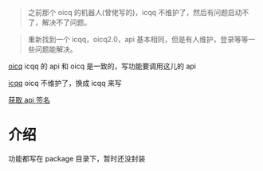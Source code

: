 > 之前那个 oicq 的机器人(曾佬写的)，icqq 不维护了，然后有问题启动不了，解决不了问题。

> 重新找到一个 icqq，oicq2.0，api 基本相同，但是有人维护，登录等等一些问题能解决。

[oicq](https://github.com/icqqjs/icqq) icqq 的 api 和 oicq 是一致的，写功能要调用这儿的 api

[icqq](https://github.com/icqqjs/icqq) oicq 不维护了，换成 icqq 来写

[获取 api 签名](https://github.com/CikeyQi/unidbg-fetch-qsign-gui)

# 介绍

功能都写在 package 目录下，暂时还没封装
